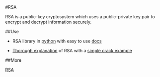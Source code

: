 #RSA

RSA is a public-key cryptosystem which uses a public-private key pair to encrypt and decrypt information securely.

##Use

* RSA library in [python](https://pypi.python.org/pypi/rsa) with easy to use [docs](http://stuvel.eu/files/python-rsa-doc/usage.html)

* [Thorough explanation](http://www.muppetlabs.com/~breadbox/txt/rsa.html) of RSA with a [simple crack example](http://www.muppetlabs.com/~breadbox/txt/rsa.html#13)

##More

[RSA](https://en.wikipedia.org/wiki/RSA_algorithm)
